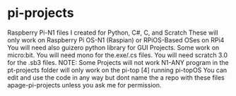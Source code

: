 # pi-projects
Raspberry Pi-N1 files I created for Python, C#, C, and Scratch
These will only work on Raspberry Pi OS-N1 (Raspian) or RPiOS-Based OSes on RPi4
You will need also guizero python library for GUI Projects. Some work on micro:bit. You will need mono for the.exe/.cs files. You will need scratch 3.0 for the .sb3 files.
NOTE: Some Projects will not work
N1-ANY program in the pt-projects folder will only work on the pi-top [4] running pi-topOS
You can edit and use the code in any way but dont name the a repo with these files apage-pi-projects unless you ask me for permission.
